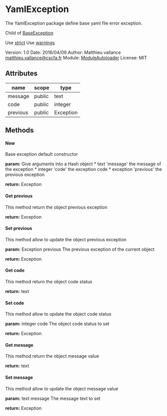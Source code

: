 # YamlException
The YamlException package define base yaml file
error exception.

Child of [BaseException](./BaseException.html)

Use [strict](http://perldoc.perl.org/strict.html)
Use [warnings](http://perldoc.perl.org/warnings.html)

Version: 1.0
Date: 2016/04/09
Author: Matthieu vallance <matthieu.vallance@cscfa.fr>
Module: [ModuleAutoloader](../../ModuleAutoloader.html)
License: MIT

## Attributes

name | scope | type
---- | ----- | ----
message | public | text
code | public | integer
previous | public | Exception

## Methods

#### New

Base exception default constructor

**param:** Give arguments into a Hash object
	* text      'message'  the message of the exception
	* integer   'code'	   the exception code
	* exception 'previous' the previous exception
	
**return:** Exception


#### Get previous

This method return the object previous exception

**return:** Exception


#### Set previous

This method allow to update the object previous exception

**param:** Exception previous The previous exception of the current object

**return:** Exception


#### Get code

This method return the object code status

**return:** text


#### Set code

This method allow to update the object code status

**param:** integer code The object code status to set

**return:** Exception


#### Get message

This method return the object message value

**return:** text


#### Set message

This method allow to update the object message value

**param:** text message The message text to set

**return:** Exception
